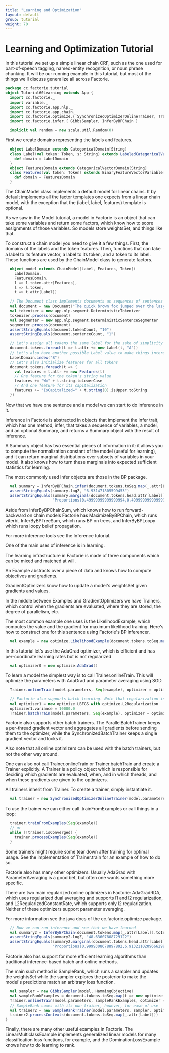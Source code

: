 ```yaml
---
title: "Learning and Optimization"
layout: default
group: tutorial
weight: 70
---
```



Learning and Optimization Tutorial
================

In this tutorial we set up a simple linear chain CRF, such as the one used for part-of-speech tagging,
named-entity recognition, or noun phrase chunking. It will be our running example in this
tutorial, but most of the things we'll discuss generalize all across Factorie.

```scala
package cc.factorie.tutorial
object Tutorial60Learning extends App {
  import cc.factorie._
  import variable._
  import cc.factorie.app.nlp._
  import cc.factorie.app.chain._
  import cc.factorie.optimize.{ SynchronizedOptimizerOnlineTrainer, Trainer, SampleRankTrainer }
  import cc.factorie.infer.{ GibbsSampler, InferByBPChain }

  implicit val random = new scala.util.Random(0)

```

First we create domains representing the labels and features.

```scala
  object LabelDomain extends CategoricalDomain[String]
  class Label(val token: Token, s: String) extends LabeledCategoricalVariable(s) {
    def domain = LabelDomain
  }
  object FeaturesDomain extends CategoricalVectorDomain[String]
  class Features(val token: Token) extends BinaryFeatureVectorVariable[String] {
    def domain = FeaturesDomain
  }

```

The ChainModel class implements a default model for linear chains.
It by default implements all the factor templates one expects from a linear chain model,
with the exception that the (label, label, features) template is optional.

As we saw in the Model tutorial, a model in Factorie is an object that
can take some variables and return some factors, which know how to score
assignments of those variables. So models store weightsSet, and things like that.

To construct a chain model you need to give it a few things. First, the domains
of the labels and the token features. Then, functions that can take a label to
its feature vector, a label to its token, and a token to its label. These functions
are used by the ChainModel class to generate factors.

```scala
  object model extends ChainModel[Label, Features, Token](
    LabelDomain,
    FeaturesDomain,
    l => l.token.attr[Features],
    l => l.token,
    t => t.attr[Label])

  // The Document class implements documents as sequences of sentences and tokens.
  val document = new Document("The quick brown fox jumped over the lazy dog.")
  val tokenizer = new app.nlp.segment.DeterministicTokenizer
  tokenizer.process(document)
  val segmenter = new app.nlp.segment.DeterministicSentenceSegmenter
  segmenter.process(document)
  assertStringEquals(document.tokenCount, "10")
  assertStringEquals(document.sentenceCount, "1")

  // Let's assign all tokens the same label for the sake of simplicity
  document.tokens.foreach(t => t.attr += new Label(t, "A"))
  // Let's also have another possible Label value to make things interesting
  LabelDomain.index("B")
  // Let's also initialize features for all tokens
  document.tokens.foreach(t => {
    val features = t.attr += new Features(t)
    // One feature for the token's string value
    features += "W=" + t.string.toLowerCase
    // And one feature for its capitalization
    features += "IsCapitalized=" + t.string(0).isUpper.toString
  })

```

Now that we have one sentence and a model we can start to do inference in it.

Inference in Factorie is abstracted in objects that implement the Infer trait,
which has one method, infer, that takes a sequence of variables, a model, and an
optional Summary, and returns a Summary object with the result of inference.

A Summary object has two essential pieces of information in it: it allows you to
compute the normalization constant of the model (useful for learning), and it can
return marginal distributions over subsets of variables in your model. It also
knows how to turn these marginals into expected sufficient statistics for learning.

The most commonly used Infer objects are those in the BP package.


```scala
  val summary = InferByBPChain.infer(document.tokens.toSeq.map(_.attr[Label]), model)
  assertStringEquals(summary.logZ, "6.931471805599453")
  assertStringEquals(summary.marginal(document.tokens.head.attr[Label]).proportions, 
		  			 "Proportions(0.49999999999999994,0.49999999999999994)")

```

Aside from InferByBPChainSum, which knows how to run forward-backward on chain models
Factorie has MaximizeByBPChain, which runs viterbi, InferByBPTreeSum, which runs BP on
trees, and InferByBPLoopy which runs loopy belief propagation.

For more inference tools see the Inference tutorial.


One of the main uses of inference is in learning.

The learning infrastructure in Factorie is made of three components which can
be mixed and matched at will.

An Example abstracts over a piece of data and knows how to compute objectives
and gradients.

GradientOptimizers know how to update a model's weightsSet given gradients and values.

In the middle between Examples and GradientOptimizers we have Trainers, which control
when the gradients are evaluated, where they are stored, the degree of parallelism, etc.


The most common example one uses is the LikelihoodExample, which computes the value and the
gradient for maximum likelihood training. Here's how to construct one for this sentence
using Factorie's BP inferencer.

```scala
  val example = new optimize.LikelihoodExample(document.tokens.toSeq.map(_.attr[Label]), model, InferByBPChain)

```

In this tutorial let's use the AdaGrad optimizer, which is efficient and has
per-coordinate learning rates but is not regularized

```scala
  val optimizer0 = new optimize.AdaGrad()

```

To learn a model the simplest way is to call Trainer.onlineTrain. This will optimize the
parameters with AdaGrad and parameter averaging using SGD.

```scala
  Trainer.onlineTrain(model.parameters, Seq(example), optimizer = optimizer0)

  // Factorie also supports batch learning. Note that regularization is built into the optimizer
  val optimizer1 = new optimize.LBFGS with optimize.L2Regularization
  optimizer1.variance = 10000.0
  Trainer.batchTrain(model.parameters, Seq(example), optimizer = optimizer1)

```

Factorie also supports other batch trainers. The ParallelBatchTrainer keeps a per-thread
gradient vector and aggregates all gradients before sending them to the optimizer, while
the SynchronizedBatchTrainer keeps a single gradient vector and locks it.

Also note that all online optimizers can be used with the batch trainers, but not the
other way around.

One can also not call Trainer.onlineTrain or Trainer.batchTrain and create a Trainer
explicitly. A Trainer is a policy object which is responsible for deciding which gradients
are evaluated, when, and in which threads, and when these gradients are given to the optimizers.

All trainers inherit from Trainer. To create a trainer, simply instantiate it.

```scala
  val trainer = new SynchronizedOptimizerOnlineTrainer(model.parameters, optimizer0)
```

To use the trainer we can either call .trainFromExamples or call things in a loop:

```scala
  trainer.trainFromExamples(Seq(example))
  // or
  while (!trainer.isConverged) {
    trainer.processExamples(Seq(example))
  }
```

Some trainers might require some tear down after training for optimal usage. See the implementation
of Trainer.train for an example of how to do so.


Factorie also has many other optimizers. Usually AdaGrad with ParameterAveraging is a good bet,
but often one wants something more specific.

There are two main regularized online optimizers in Factorie: AdaGradRDA, which uses regularized
dual averaging and supports l1 and l2 regularization, and L2RegularizedConstantRate, which supports
only l2 regularization. Neither of these optimizers support parameter averaging.

For more information see the java docs of the cc.factorie.optimize package.


```scala
  // Now we can run inference and see that we have learned
  val summary2 = InferByBPChain(document.tokens.map(_.attr[Label]).toIndexedSeq, model)
  assertStringEquals(summary2.logZ, "48.63607808729122")
  assertStringEquals(summary2.marginal(document.tokens.head.attr[Label]).proportions, 
		  			 "Proportions(0.9999308678897892,6.913211020966629E-5)")

```

Factorie also has support for more efficient learning algorithms than traditional
inference-based batch and online methods.

The main such method is SampleRank, which runs a sampler and updates the weightsSet
while the sampler explores the posterior to make the model's predictions match an
arbitrary loss function.

```scala
  val sampler = new GibbsSampler(model, HammingObjective)
  val sampleRankExamples = document.tokens.toSeq.map(t => new optimize.SampleRankExample(t.attr[Label], sampler))
  Trainer.onlineTrain(model.parameters, sampleRankExamples, optimizer = optimizer0)
  // SampleRank comes with its own trainer, however, for ease of use
  val trainer2 = new SampleRankTrainer(model.parameters, sampler, optimizer0)
  trainer2.processContexts(document.tokens.toSeq.map(_.attr[Label]))
}
```

Finally, there are many other useful examples in Factorie. The LinearMulticlassExample
implements generalized linear models for many classification loss functions, for example, and the
DominationLossExample knows how to do learning to rank.
